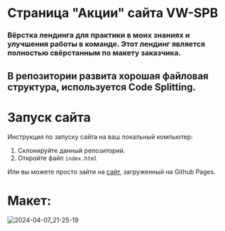 # Страница "Акции" сайта VW-SPB
### Вёрстка лендинга для практики в моих знаниях и улучшения работы в команде. Этот лендинг является полностью свёрстанным по макету заказчика. 
## В репозитории развита хорошая файловая структура, используется Code Splitting.

# Запуск сайта
Инструкция по запуску сайта на ваш локальный компьютер:
   1. Склонируйте данный репозиторий.
   2. Откройте файл ```index.html```
   
Или вы можете просто зайти на [сайт](kriswis.github.io/VW-SPB-Sales/), загруженный на Github Pages.
# Макет:
![2024-04-07_21-25-19](https://github.com/KrisWis/VW-SPB-Sales/assets/94256853/087752d3-df41-4466-a204-a3e80e12a6b0)
